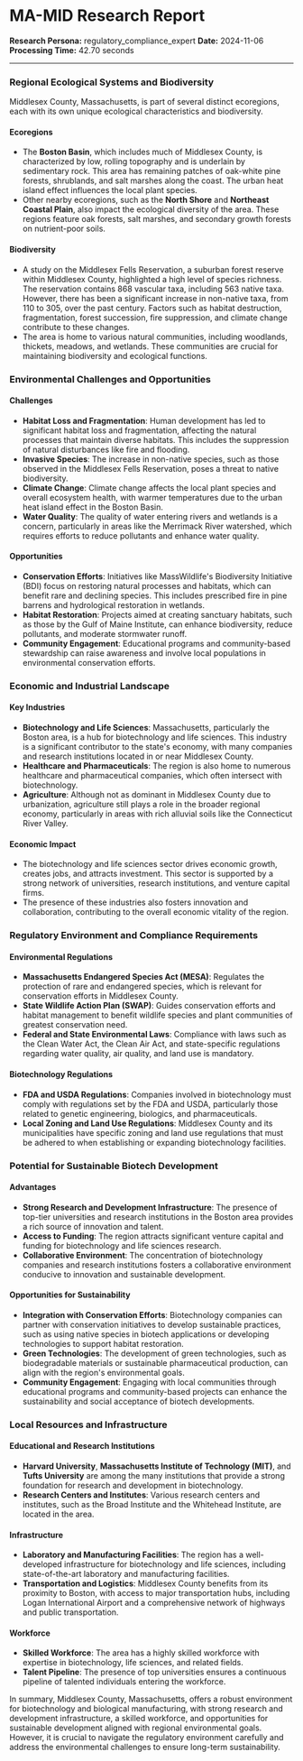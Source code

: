# MA-MID Research Report

**Research Persona:** regulatory_compliance_expert
**Date:** 2024-11-06
**Processing Time:** 42.70 seconds

---

### Regional Ecological Systems and Biodiversity

Middlesex County, Massachusetts, is part of several distinct ecoregions, each with its own unique ecological characteristics and biodiversity.

#### Ecoregions
- The **Boston Basin**, which includes much of Middlesex County, is characterized by low, rolling topography and is underlain by sedimentary rock. This area has remaining patches of oak-white pine forests, shrublands, and salt marshes along the coast. The urban heat island effect influences the local plant species.
- Other nearby ecoregions, such as the **North Shore** and **Northeast Coastal Plain**, also impact the ecological diversity of the area. These regions feature oak forests, salt marshes, and secondary growth forests on nutrient-poor soils.

#### Biodiversity
- A study on the Middlesex Fells Reservation, a suburban forest reserve within Middlesex County, highlighted a high level of species richness. The reservation contains 868 vascular taxa, including 563 native taxa. However, there has been a significant increase in non-native taxa, from 110 to 305, over the past century. Factors such as habitat destruction, fragmentation, forest succession, fire suppression, and climate change contribute to these changes.
- The area is home to various natural communities, including woodlands, thickets, meadows, and wetlands. These communities are crucial for maintaining biodiversity and ecological functions.

### Environmental Challenges and Opportunities

#### Challenges
- **Habitat Loss and Fragmentation**: Human development has led to significant habitat loss and fragmentation, affecting the natural processes that maintain diverse habitats. This includes the suppression of natural disturbances like fire and flooding.
- **Invasive Species**: The increase in non-native species, such as those observed in the Middlesex Fells Reservation, poses a threat to native biodiversity.
- **Climate Change**: Climate change affects the local plant species and overall ecosystem health, with warmer temperatures due to the urban heat island effect in the Boston Basin.
- **Water Quality**: The quality of water entering rivers and wetlands is a concern, particularly in areas like the Merrimack River watershed, which requires efforts to reduce pollutants and enhance water quality.

#### Opportunities
- **Conservation Efforts**: Initiatives like MassWildlife's Biodiversity Initiative (BDI) focus on restoring natural processes and habitats, which can benefit rare and declining species. This includes prescribed fire in pine barrens and hydrological restoration in wetlands.
- **Habitat Restoration**: Projects aimed at creating sanctuary habitats, such as those by the Gulf of Maine Institute, can enhance biodiversity, reduce pollutants, and moderate stormwater runoff.
- **Community Engagement**: Educational programs and community-based stewardship can raise awareness and involve local populations in environmental conservation efforts.

### Economic and Industrial Landscape

#### Key Industries
- **Biotechnology and Life Sciences**: Massachusetts, particularly the Boston area, is a hub for biotechnology and life sciences. This industry is a significant contributor to the state's economy, with many companies and research institutions located in or near Middlesex County.
- **Healthcare and Pharmaceuticals**: The region is also home to numerous healthcare and pharmaceutical companies, which often intersect with biotechnology.
- **Agriculture**: Although not as dominant in Middlesex County due to urbanization, agriculture still plays a role in the broader regional economy, particularly in areas with rich alluvial soils like the Connecticut River Valley.

#### Economic Impact
- The biotechnology and life sciences sector drives economic growth, creates jobs, and attracts investment. This sector is supported by a strong network of universities, research institutions, and venture capital firms.
- The presence of these industries also fosters innovation and collaboration, contributing to the overall economic vitality of the region.

### Regulatory Environment and Compliance Requirements

#### Environmental Regulations
- **Massachusetts Endangered Species Act (MESA)**: Regulates the protection of rare and endangered species, which is relevant for conservation efforts in Middlesex County.
- **State Wildlife Action Plan (SWAP)**: Guides conservation efforts and habitat management to benefit wildlife species and plant communities of greatest conservation need.
- **Federal and State Environmental Laws**: Compliance with laws such as the Clean Water Act, the Clean Air Act, and state-specific regulations regarding water quality, air quality, and land use is mandatory.

#### Biotechnology Regulations
- **FDA and USDA Regulations**: Companies involved in biotechnology must comply with regulations set by the FDA and USDA, particularly those related to genetic engineering, biologics, and pharmaceuticals.
- **Local Zoning and Land Use Regulations**: Middlesex County and its municipalities have specific zoning and land use regulations that must be adhered to when establishing or expanding biotechnology facilities.

### Potential for Sustainable Biotech Development

#### Advantages
- **Strong Research and Development Infrastructure**: The presence of top-tier universities and research institutions in the Boston area provides a rich source of innovation and talent.
- **Access to Funding**: The region attracts significant venture capital and funding for biotechnology and life sciences research.
- **Collaborative Environment**: The concentration of biotechnology companies and research institutions fosters a collaborative environment conducive to innovation and sustainable development.

#### Opportunities for Sustainability
- **Integration with Conservation Efforts**: Biotechnology companies can partner with conservation initiatives to develop sustainable practices, such as using native species in biotech applications or developing technologies to support habitat restoration.
- **Green Technologies**: The development of green technologies, such as biodegradable materials or sustainable pharmaceutical production, can align with the region's environmental goals.
- **Community Engagement**: Engaging with local communities through educational programs and community-based projects can enhance the sustainability and social acceptance of biotech developments.

### Local Resources and Infrastructure

#### Educational and Research Institutions
- **Harvard University**, **Massachusetts Institute of Technology (MIT)**, and **Tufts University** are among the many institutions that provide a strong foundation for research and development in biotechnology.
- **Research Centers and Institutes**: Various research centers and institutes, such as the Broad Institute and the Whitehead Institute, are located in the area.

#### Infrastructure
- **Laboratory and Manufacturing Facilities**: The region has a well-developed infrastructure for biotechnology and life sciences, including state-of-the-art laboratory and manufacturing facilities.
- **Transportation and Logistics**: Middlesex County benefits from its proximity to Boston, with access to major transportation hubs, including Logan International Airport and a comprehensive network of highways and public transportation.

#### Workforce
- **Skilled Workforce**: The area has a highly skilled workforce with expertise in biotechnology, life sciences, and related fields.
- **Talent Pipeline**: The presence of top universities ensures a continuous pipeline of talented individuals entering the workforce.

In summary, Middlesex County, Massachusetts, offers a robust environment for biotechnology and biological manufacturing, with strong research and development infrastructure, a skilled workforce, and opportunities for sustainable development aligned with regional environmental goals. However, it is crucial to navigate the regulatory environment carefully and address the environmental challenges to ensure long-term sustainability.